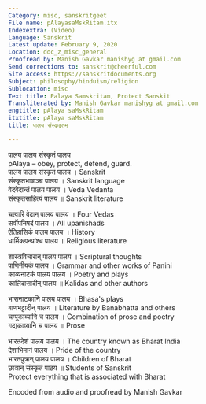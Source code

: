 ```yaml
---
Category: misc, sanskritgeet
File name: pAlayasaMskRitam.itx
Indexextra: (Video)
Language: Sanskrit
Latest update: February 9, 2020
Location: doc_z_misc_general
Proofread by: Manish Gavkar manishyg at gmail.com
Send corrections to: sanskrit@cheerful.com
Site access: https://sanskritdocuments.org
Subject: philosophy/hinduism/religion
Sublocation: misc
Text title: Palaya Samskritam, Protect Sanskit
Transliterated by: Manish Gavkar manishyg at gmail.com
engtitle: pAlaya saMskRitam
itxtitle: pAlaya saMskRitam
title: पालय संस्कृइतम्

---
```

  
 पालय पालय संस्कृतं पालय   
pAlaya – obey, protect, defend, guard.  
पालय पालय संस्कृतं पालय ।  Sanskrit   
संस्कृतभाषाञ्च पालय ।  Sanskrit language  
वेदवेदान्तं पालय पालय ।  Veda Vedanta  
संस्कृतसाहित्यं पालय ॥  Sanskrit literature  
  
चत्वारि वेदान् पालय पालय ।  Four Vedas  
सर्वोपनिषदं पालय ।  All upanishads  
ऐतिहासिकं पालय पालय ।  History  
धार्मिकग्रन्थांश्च पालय ॥  Religious literature  
  
शास्त्रविचारान् पालय पालय ।  Scriptural thoughts  
पाणिनीयकं पालय ।  Grammar and other works of Panini  
काव्यनाटकं पालय पालय ।  Poetry and plays  
कालिदासादीन् पालय ॥  Kalidas and other authors  
  
भासनाटकानि पालय पालय ।  Bhasa's plays  
बाणभट्टादीन् पालय ।  Literature by Banabhatta and others  
चम्पूकाव्यानि च पालय ।  Combination of prose and poetry  
गद्यकाव्यानि च पालय ॥  Prose  
  
भारतदेशं पालय पालय ।  The country known as Bharat India  
देशाभिमानं पालय ।  Pride of the country  
भारतपुत्रान् पालय पालय ।  Children of Bharat  
छात्रान् संस्कृतं पाठय ॥  Students of Sanskrit  
 Protect everything that is associated with Bharat  
  
Encoded from audio and proofread by Manish Gavkar  
  
